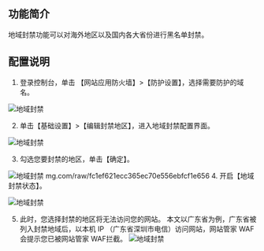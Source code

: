 ## 功能简介
地域封禁功能可以对海外地区以及国内各大省份进行黑名单封禁。

## 配置说明
1. 登录控制台，单击 【网站应用防火墙】>【防护设置】，选择需要防护的域名。

 ![地域封禁](http://imgcache.tce.fsphere.cn/image/mc.qcloudimg.com/static/img/waf/dyfj_01.png)

2. 单击【基础设置】>【编辑封禁地区】，进入地域封禁配置界面。

 ![地域封禁](http://imgcache.tce.fsphere.cn/image/mc.qcloudimg.com/static/img/waf/dyfj_02.png)

3. 勾选您要封禁的地区，单击【确定】。

 ![地域封禁](http://imgcache.tce.fsphere.cn/image/mc.qcloudimg.com/static/img/waf/dyfj_03.png)
mg.com/raw/fc1ef621ecc365ec70e556ebfcf1e656
4. 开启【地域封禁状态】。

 ![地域封禁](http://imgcache.tce.fsphere.cn/image/mc.qcloudimg.com/static/img/waf/dyfj_04.png)

5. 此时，您选择封禁的地区将无法访问您的网站。
 本文以广东省为例，广东省被列入封禁地域后，以本机 IP （广东省深圳市电信）访问网站，网站管家 WAF会提示您已被网站管家 WAF拦截。
 ![地域封禁](http://imgcache.tce.fsphere.cn/image/main.qcloudimg.com/raw/5322fe8244b24c76b67de869acd92140.png)
